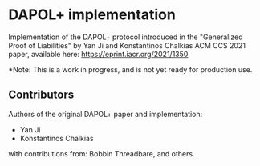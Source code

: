# DAPOL+ implementation
Implementation of the DAPOL+ protocol introduced in the "Generalized Proof of Liabilities" by Yan Ji and Konstantinos 
Chalkias ACM CCS 2021 paper, available here: https://eprint.iacr.org/2021/1350

*Note: This is a work in progress, and is not yet ready for production use.

## Contributors
Authors of the original DAPOL+ paper and implementation:
* Yan Ji
* Konstantinos Chalkias

with contributions from: Bobbin Threadbare, and others.
